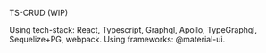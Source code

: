 TS-CRUD (WIP)

Using tech-stack: React, Typescript, Graphql, Apollo, TypeGraphql, Sequelize+PG, webpack.
Using frameworks: @material-ui.
